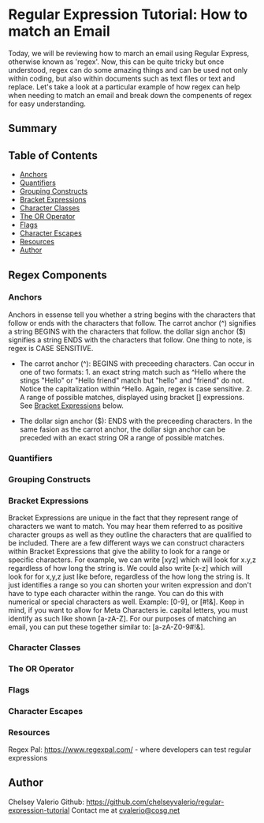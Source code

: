 # Regular Expression Tutorial: How to match an Email

Today, we will be reviewing how to march an email using Regular Express, otherwise known as 'regex'. Now, this can be quite tricky but once understood, regex can do some amazing things and can be used not only within coding, but also within documents such as text files or text and replace. Let's take a look at a particular example of how regex can help when needing to match an email and break down the compenents of regex for easy understanding.

## Summary

## Table of Contents

- [Anchors](#anchors)
- [Quantifiers](#quantifiers)
- [Grouping Constructs](#grouping-constructs)
- [Bracket Expressions](#bracket-expressions)
- [Character Classes](#character-classes)
- [The OR Operator](#the-or-operator)
- [Flags](#flags)
- [Character Escapes](#character-escapes)
- [Resources](#resources)
- [Author](#author)

## Regex Components

### Anchors

Anchors in essense tell you whether a string begins with the characters that follow or ends with the characters that follow. The carrot anchor (^) signifies a string BEGINS with the characters that follow. the dollar sign anchor ($) signifies a string ENDS with the characters that follow. One thing to note, is regex is CASE SENSITIVE.

- The carrot anchor (^): BEGINS with preceeding characters. Can occur in one of two formats: 1. an exact string match such as ^Hello where the stings "Hello" or "Hello friend" match but "hello" and "friend" do not. Notice the capitalization within ^Hello. Again, regex is case sensitive. 2. A range of possible matches, displayed using bracket [] expressions. See [Bracket Expressions](#bracket-expressions) below.

- The dollar sign anchor ($): ENDS with the preceeding characters. In the same fasion as the carrot anchor, the dollar sign anchor can be preceded with an exact string OR a range of possible matches.

### Quantifiers

### Grouping Constructs

### Bracket Expressions

Bracket Expressions are unique in the fact that they represent range of characters we want to match. You may hear them referred to as positive character groups as well as they outline the characters that are qualified to be included. There are a few different ways we can construct characters within Bracket Expressions that give the ability to look for a range or specific characters. For example, we can write [xyz] which will look for x.y,z regardless of how long the string is. We could also write [x-z] which will look for for x,y,z just like before, regardless of the how long the string is. It just identifies a range so you can shorten your writen expression and don't have to type each character within the range. You can do this with numerical or special characters as well. Example: [0-9], or [#!&]. Keep in mind, if you want to allow for Meta Characters ie. capital letters, you must identify as such like shown [a-zA-Z]. For our purposes of matching an email, you can put these together similar to: [a-zA-Z0-9#!&].

### Character Classes

### The OR Operator

### Flags

### Character Escapes

### Resources

Regex Pal: https://www.regexpal.com/ - where developers can test regular expressions

## Author

Chelsey Valerio
Github: https://github.com/chelseyvalerio/regular-expression-tutorial
Contact me at cvalerio@cosg.net
